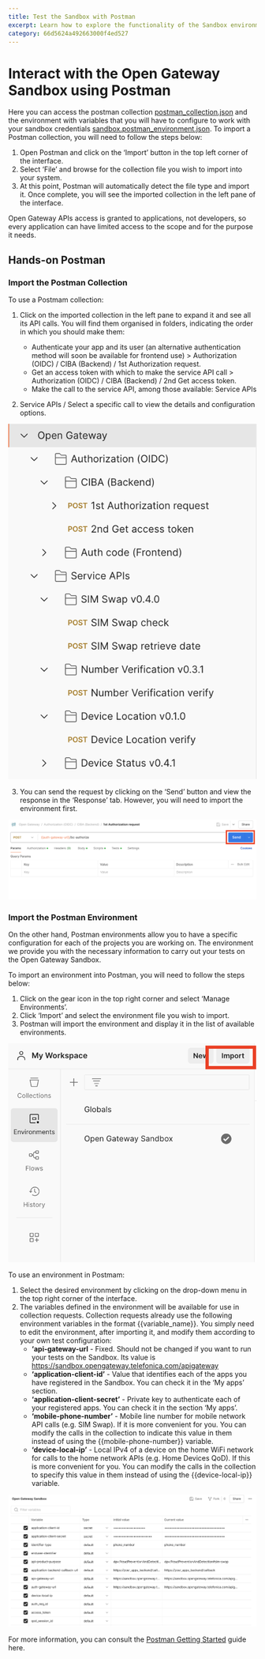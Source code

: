 ```yaml
---
title: Test the Sandbox with Postman
excerpt: Learn how to explore the functionality of the Sandbox environment using Postman, this guide will demonstrate how to effectively interact with APIs in a controlled setting.
category: 66d5624a492663000f4ed527
---
```


# Interact with the Open Gateway Sandbox using Postman

Here you can access the postman collection [postman_collection.json](https://github.com/Telefonica/opengateway-postman/raw/main/postman_collection.json) and the environment with variables that you will have to configure to work with your sandbox credentials
[sandbox.postman_environment.json](https://github.com/Telefonica/opengateway-postman/raw/main/sandbox.postman_environment.json). To import a Postman collection, you will need to follow the steps below:  

1. Open Postman and click on the ‘Import’ button in the top left corner of the interface.
2. Select ‘File’ and browse for the collection file you wish to import into your system.
3. At this point, Postman will automatically detect the file type and import it. Once complete, you will see the imported collection in the left pane of the interface.

Open Gateway APIs access is granted to applications, not developers, so every application can have limited access to the scope and for the purpose it needs.

## Hands-on Postman 

### Import the Postman Collection

To use a Postmam collection: 

1. Click on the imported collection in the left pane to expand it and see all its API calls. You will find them organised in folders, indicating the order in which you should make them: 
	- Authenticate your app and its user (an alternative authentication method will soon be available for frontend use) > Authorization (OIDC) / CIBA (Backend) / 1st Authorization request.
	- Get an access token with which to make the service API call > Authorization (OIDC) / CIBA (Backend) / 2nd Get access token.
	- Make the call to the service API, among those available: Service APIs 
  


2. Service APIs / Select a specific call to view the details and configuration options.

![Available Services](https://github.com/Telefonica/opengateway-developers-website/raw/main/gettingstarted/sandbox/images/availableservice.png) 

3. You can send the request by clicking on the ‘Send’ button and view the response in the ‘Response’ tab. However, you will need to import the environment first.

![Send Request](https://github.com/Telefonica/opengateway-developers-website/raw/main/gettingstarted/sandbox/images/send.png) 

### Import the Postman Environment

On the other hand, Postman environments allow you to have a specific configuration for each of the projects you are working on. The environment we provide you with the necessary information to carry out your tests on the Open Gateway Sandbox. 

To import an environment into Postman, you will need to follow the steps below:  
1. Click on the gear icon in the top right corner and select ‘Manage Environments’.
2. Click ‘Import’ and select the environment file you wish to import.
3. Postman will import the environment and display it in the list of available environments.

![Import Environment](https://github.com/Telefonica/opengateway-developers-website/raw/main/gettingstarted/sandbox/images/importenvironment.png) 


To use an environment in Postmam:

1. Select the desired environment by clicking on the drop-down menu in the top right corner of the interface.
2. The variables defined in the environment will be available for use in collection requests. Collection requests already use the following environment variables in the format
{{variable_name}}. You simply need to edit the environment, after importing it, and modify
them according to your own test configuration:
   - **‘api-gateway-url** - Fixed. Should not be changed if you want to run your tests on the Sandbox. Its value is https://sandbox.opengateway.telefonica.com/apigateway
   - **‘application-client-id’** - Value that identifies each of the apps you have registered in the Sandbox. You can check it in the ‘My apps’ section.
   - **‘application-client-secret’** - Private key to authenticate each of your registered apps. You can check it in the section ‘My apps’. 
   - **‘mobile-phone-number’** - Mobile line number for mobile network API calls (e.g. SIM Swap). If it is more convenient for you. You can modify the calls in the collection to indicate this value in them instead of using the {{mobile-phone-number}} variable.
   - **‘device-local-ip’** - Local IPv4 of a device on the home WiFi network for calls to the home network APIs (e.g. Home Devices QoD). If this is more convenient for you. You can modify the calls in the collection to specify this value in them instead of using the {{device-local-ip}} variable.

![Sandbox Environment](https://github.com/Telefonica/opengateway-developers-website/raw/main/gettingstarted/sandbox/images/environments.png) 

For more information, you can consult the [Postman Getting Started](https://learning.postman.com/docs/getting-started/overview/) guide here.

